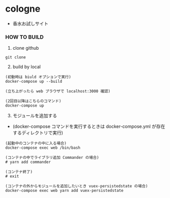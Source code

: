 # cologne
- 香水お試しサイト

### HOW TO BUILD
1. clone github
```
git clone 
```

2. build by local
```
(初動時は biuld オプションで実行)
docker-compose up --build

(立ち上がったら web ブラウザで localhost:3000 確認)

(2回目以降はこちらのコマンド)
docker-compose up
```

3. モジュールを追加する
  - (docker-compose コマンドを実行するときは docker-compose.yml が存在するディレクトリで実行)

```console
(起動中のコンテナの中に入る場合)
docker-compose exec web /bin/bash

(コンテナの中でライブラリ追加 Commander の場合)
# yarn add commander

(コンテナ終了)
# exit

(コンテナの外からモジュールを追加したいとき vuex-persistedstate の場合)
docker-compose exec web yarn add vuex-persistedstate
```
